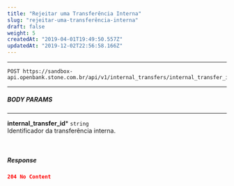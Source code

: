```yaml
---
title: "Rejeitar uma Transferência Interna"
slug: "rejeitar-uma-transferência-interna"
draft: false
weight: 5
createdAt: "2019-04-01T19:49:50.557Z"
updatedAt: "2019-12-02T22:56:58.166Z"
---
```

---

```http 
POST https://sandbox-api.openbank.stone.com.br/api/v1/internal_transfers/internal_transfer_id/reject
```
---

##### **BODY PARAMS**

---

**internal_transfer_id***  `string`
<br> Identificador da transferência interna.

<br>

##### **Response**

```JSON
204 No Content
